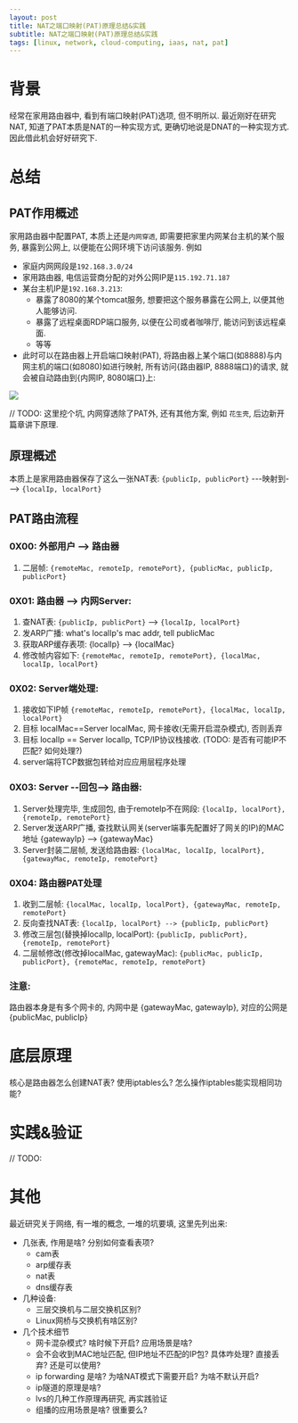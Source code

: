```yaml
---
layout: post
title: NAT之端口映射(PAT)原理总结&实践
subtitle: NAT之端口映射(PAT)原理总结&实践
tags: [linux, network, cloud-computing, iaas, nat, pat]
---
```


# 背景
经常在家用路由器中, 看到有端口映射(PAT)选项, 但不明所以. 
最近刚好在研究NAT, 知道了PAT本质是NAT的一种实现方式, 更确切地说是DNAT的一种实现方式.
因此借此机会好好研究下.

# 总结
## PAT作用概述
家用路由器中配置PAT, 本质上还是`内网穿透`, 即需要把家里内网某台主机的某个服务, 暴露到公网上, 以便能在公网环境下访问该服务.
例如
- 家庭内网网段是`192.168.3.0/24`
- 家用路由器, 电信运营商分配的对外公网IP是`115.192.71.187`
- 某台主机IP是`192.168.3.213`: 
  - 暴露了8080的某个tomcat服务, 想要把这个服务暴露在公网上, 以便其他人能够访问.
  - 暴露了远程桌面RDP端口服务, 以便在公司或者咖啡厅, 能访问到该远程桌面.
  - 等等
- 此时可以在路由器上开启端口映射(PAT), 将路由器上某个端口(如8888)与内网主机的端口(如8080)如进行映射, 所有访问{路由器IP, 8888端口}的请求, 就会被自动路由到{内网IP, 8080端口}上:

![](https://davywalker-bucket.oss-cn-shanghai.aliyuncs.com/img/202206232339615.png)

// TODO: 这里挖个坑, 内网穿透除了PAT外, 还有其他方案, 例如 `花生壳`, 后边新开篇章讲下原理.

## 原理概述
本质上是家用路由器保存了这么一张NAT表: 
`{publicIp, publicPort}` ---映射到---> `{localIp, localPort}`

## PAT路由流程
### 0X00: 外部用户 --> 路由器
1. 二层帧: `{remoteMac, remoteIp, remotePort}, {publicMac, publicIp, publicPort}`

### 0X01: 路由器 --> 内网Server:
1. 查NAT表: `{publicIp, publicPort}` --> `{localIp, localPort}`
2. 发ARP广播: what's localIp's mac addr, tell publicMac
3. 获取ARP缓存表项: {localIp} --> {localMac}
4. 修改帧内容如下: 
`{remoteMac, remoteIp, remotePort}, {localMac, localIp, localPort}`

### 0X02: Server端处理:
1. 接收如下IP帧
`{remoteMac, remoteIp, remotePort}, {localMac, localIp, localPort}`
2. 目标 localMac==Server localMac, 网卡接收(无需开启混杂模式), 否则丢弃
3. 目标 localIp == Server localIp, TCP/IP协议栈接收. (TODO: 是否有可能IP不匹配? 如何处理?)
4. server端将TCP数据包转给对应应用层程序处理

### 0X03: Server --回包--> 路由器:
1. Server处理完毕, 生成回包, 由于remoteIp不在网段:
`{localIp, localPort}, {remoteIp, remotePort}`
2. Server发送ARP广播, 查找默认网关(server端事先配置好了网关的IP)的MAC地址 {gatewayIp} --> {gatewayMac}
3. Server封装二层帧, 发送给路由器:
`{localMac, localIp, localPort}, {gatewayMac, remoteIp, remotePort}`

### 0X04: 路由器PAT处理
1. 收到二层帧:
`{localMac, localIp, localPort}, {gatewayMac, remoteIp, remotePort}`
2. 反向查找NAT表: 
`{localIp, localPort} --> {publicIp, publicPort}`
3. 修改三层包(替换掉localIp, localPort):
`{publicIp, publicPort}, {remoteIp, remotePort}`
5. 二层帧修改(修改掉localMac, gatewayMac):
`{publicMac, publicIp, publicPort}, {remoteMac, remoteIp, remotePort}`

### 注意:
路由器本身是有多个网卡的, 内网中是 {gatewayMac, gatewayIp}, 对应的公网是 {publicMac, publicIp}


# 底层原理 
核心是路由器怎么创建NAT表? 使用iptables么? 怎么操作iptables能实现相同功能? 


# 实践&验证 
// TODO: 

# 其他
最近研究关于网络, 有一堆的概念, 一堆的坑要填, 这里先列出来: 
- 几张表, 作用是啥? 分别如何查看表项? 
  - cam表
  - arp缓存表
  - nat表
  - dns缓存表
- 几种设备: 
  - 三层交换机与二层交换机区别?
  - Linux网桥与交换机有啥区别?
- 几个技术细节
  - 网卡混杂模式? 啥时候下开启? 应用场景是啥?
  - 会不会收到MAC地址匹配, 但IP地址不匹配的IP包? 具体咋处理? 直接丢弃? 还是可以使用? 
  - ip forwarding 是啥? 为啥NAT模式下需要开启? 为啥不默认开启? 
  - ip隧道的原理是啥? 
  - lvs的几种工作原理再研究, 再实践验证
  - 组播的应用场景是啥? 很重要么? 
